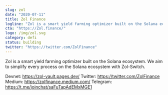 ```yaml
---
slug: zol
date: "2020-07-11"
title: Zol Finance
logline: "Zol is a smart yield farming optimizer built on the Solana ecosystem."
cta: "https://Zol.finance/"
logo: /img/zol.svg
category: defi
status: building
twitter: "https://twitter.com/ZolFinance"
---
```


Zol is a smart yield farming optimizer built on the Solana ecosystem. We aim to simplify every process on the Solana ecosystem with Zol-Switch.

Devnet: https://zol-vault.pages.dev/
Twitter: https://twitter.com/ZolFinance
Medium: https://zolfinance.medium.com/
Telegram: https://t.me/joinchat/saFuTapAdEMxMGE1
